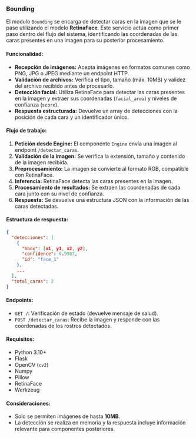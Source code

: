 ### Bounding

El modulo `Bounding` se encarga de detectar caras en la imagen que se le pase utilizando el modelo **RetinaFace**. Este servicio actúa como primer paso dentro del flujo del sistema, identificando las coordenadas de las caras presentes en una imagen para su posterior procesamiento.

#### Funcionalidad:

* **Recepción de imágenes:** Acepta imágenes en formatos comunes como PNG, JPG o JPEG mediante un endpoint HTTP.
* **Validación de archivos:** Verifica el tipo, tamaño (máx. 10MB) y validez del archivo recibido antes de procesarlo.
* **Detección facial:** Utiliza RetinaFace para detectar las caras presentes en la imagen y extraer sus coordenadas (`facial_area`) y niveles de confianza (`score`).
* **Respuesta estructurada:** Devuelve un array de detecciones con la posición de cada cara y un identificador único.

#### Flujo de trabajo:

1. **Petición desde Engine:** El componente `Engine` envía una imagen al endpoint `/detectar_caras`.
2. **Validación de la imagen:** Se verifica la extensión, tamaño y contenido de la imagen recibida.
3. **Preprocesamiento:** La imagen se convierte al formato RGB, compatible con RetinaFace.
4. **Inferencia:** RetinaFace detecta las caras presentes en la imagen.
5. **Procesamiento de resultados:** Se extraen las coordenadas de cada cara junto con su nivel de confianza.
6. **Respuesta:** Se devuelve una estructura JSON con la información de las caras detectadas.

#### Estructura de respuesta:

```json
{
  "detecciones": [
    {
      "bbox": [x1, y1, x2, y2],
      "confidence": 0.9987,
      "id": "face_1"
    },
    ...
  ],
  "total_caras": 2
}
```

#### Endpoints:

* `GET /`: Verificación de estado (devuelve mensaje de salud).
* `POST /detectar_caras`: Recibe la imagen y responde con las coordenadas de los rostros detectados.

#### Requisitos:

* Python 3.10+
* Flask
* OpenCV (`cv2`)
* Numpy
* Pillow
* RetinaFace
* Werkzeug

#### Consideraciones:

* Solo se permiten imágenes de hasta **10MB**.
* La detección se realiza en memoria y la respuesta incluye información relevante para componentes posteriores.
